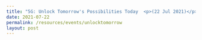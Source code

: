 ```yaml
---
title: "5G: Unlock Tomorrow's Possibilities Today  <p>(22 Jul 2021)</p>"
date: 2021-07-22
permalink: /resources/events/unlocktomorrow
layout: post
---
```






